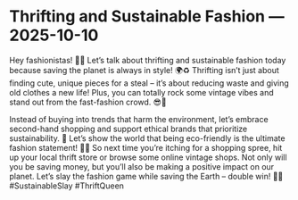 # Thrifting and Sustainable Fashion — 2025-10-10

Hey fashionistas! 💃🌿 Let’s talk about thrifting and sustainable fashion today because saving the planet is always in style! 🌍♻️ Thrifting isn’t just about finding cute, unique pieces for a steal – it’s about reducing waste and giving old clothes a new life! Plus, you can totally rock some vintage vibes and stand out from the fast-fashion crowd. 😎👗

Instead of buying into trends that harm the environment, let’s embrace second-hand shopping and support ethical brands that prioritize sustainability. 💚 Let’s show the world that being eco-friendly is the ultimate fashion statement! 👠🌿 So next time you’re itching for a shopping spree, hit up your local thrift store or browse some online vintage shops. Not only will you be saving money, but you’ll also be making a positive impact on our planet. Let’s slay the fashion game while saving the Earth – double win! 🌟✨ #SustainableSlay #ThriftQueen